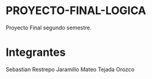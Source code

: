 # PROYECTO-FINAL-LOGICA
Proyecto Final segundo semestre.
# Integrantes
Sebastian Restrepo Jaramillo
Mateo Tejada Orozco
